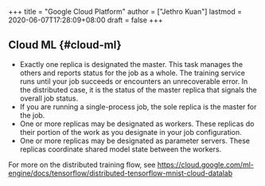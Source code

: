 +++
title = "Google Cloud Platform"
author = ["Jethro Kuan"]
lastmod = 2020-06-07T17:28:09+08:00
draft = false
+++

## Cloud ML {#cloud-ml}

- Exactly one replica is designated the master. This task manages the
  others and reports status for the job as a whole. The training
  service runs until your job succeeds or encounters an unrecoverable
  error. In the distributed case, it is the status of the master
  replica that signals the overall job status.
- If you are running a single-process job, the sole replica is the
  master for the job.
- One or more replicas may be designated as workers. These replicas do
  their portion of the work as you designate in your job
  configuration.
- One or more replicas may be designated as parameter servers. These
  replicas coordinate shared model state between the workers.

For more on the distributed training flow, see
<https://cloud.google.com/ml-engine/docs/tensorflow/distributed-tensorflow-mnist-cloud-datalab>

